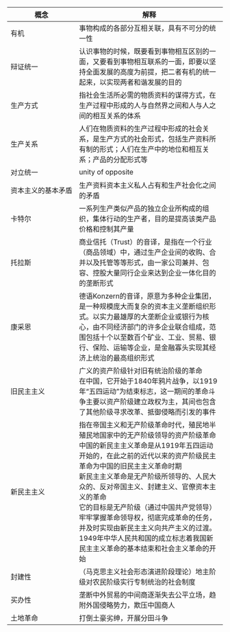 |<div style="width:15vw">概念</div>|解释
|---|---
|有机|事物构成的各部分互相关联，具有不可分的统一性
|辩证统一| 认识事物的时候，既要看到事物相互区别的一面，又要看到事物相互联系的一面，即要以坚持全面发展的高度为前提，把二者有机的统一起来，以实现两者和谐发展的目的
|生产方式|指社会生活所必需的物质资料的谋得方式，在生产过程中形成的人与自然界之间和人与人之间的相互关系的体系
|生产关系|人们在物质资料的生产过程中形成的社会关系，是生产方式的社会形式，包括生产资料所有制的形式；人们在生产中的地位和相互关系；产品的分配形式等
|对立统一|unity of opposite
|资本主义的基本矛盾|生产资料资本主义私人占有和生产社会化之间的矛盾
|卡特尔|一系列生产类似产品的独立企业所构成的组织，集体行动的生产者，目的是提高该类产品价格和控制其产量
|托拉斯|商业信托（Trust）的音译，是指在一个行业（商品领域）中，通过生产企业间的收购、合并以及托管等等形式，由一家公司兼并、包容、控股大量同行企业来达到企业一体化目的的垄断形式
|康采恩|德语Konzern的音译，原意为多种企业集团，是一种规模庞大而复杂的资本主义垄断组织形式。以实力最雄厚的大垄断企业或银行为核心，由不同经济部门的许多企业联合组成，范围包括十个以至数百个矿业、工业、贸易、银行、保险、运输等企业，是金融寡头实现其经济上统治的最高组织形式
|旧民主主义|广义的资产阶级针对旧有统治阶级的革命<br>在中国，它开始于1840年鸦片战争，以1919年“五四运动”为结束标志，这一期间的革命斗争主要以资产阶级建立政权为主，其间也包含了其他阶级寻求改革、抵御侵略而引发的事件
|新民主主义|指在帝国主义和无产阶级革命时代，殖民地半殖民地国家中的无产阶级领导的资产阶级革命<br>中国的新民主主义革命是从1919年五四运动开始的，在此之前的近代以来的资产阶级民主革命为中国的旧民主主义革命时期<br>新民主主义革命是无产阶级所领导的、人民大众的、反对帝国主义、封建主义、官僚资本主义的革命<br>它的目标是无产阶级（通过中国共产党领导）牢牢掌握革命领导权，彻底完成革命的任务，并及时实现由新民主主义向共产主义的过渡。1949年中华人民共和国的成立标志着我国新民主主义革命的基本结束和社会主义革命的开始
|封建性|（马克思主义社会形态演进阶段理论）地主阶级对农民阶级实行专制统治的社会制度
|买办性|垄断中外贸易的中间商逐渐失去公平立场，趋附外国侵略势力，欺压中国商人
|土地革命|打倒土豪劣绅，开展分田斗争